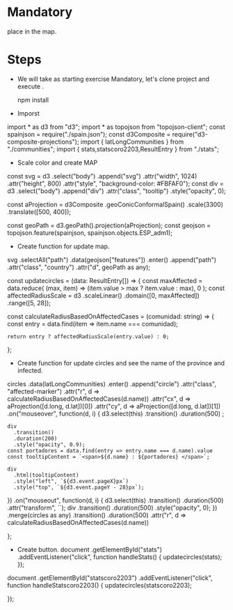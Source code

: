 # Mandatory

  place in the map.

# Steps

- We will take as starting exercise Mandatory, let's clone project and execute .

  npm install

- Imporst

import * as d3 from "d3";
import * as topojson from "topojson-client";
const spainjson = require("./spain.json");
const d3Composite = require("d3-composite-projections");
import { latLongCommunities } from "./communities";
import { stats,statscoro2203,ResultEntry } from "./stats";

- Scale color and create MAP

const svg = d3
  .select("body")
  .append("svg")
  .attr("width", 1024)
  .attr("height", 800)
  .attr("style", "background-color: #FBFAF0");
const div = d3
  .select("body")
  .append("div")
  .attr("class", "tooltip")
  .style("opacity", 0);
 

const aProjection = d3Composite
  .geoConicConformalSpain()
  .scale(3300)
  .translate([500, 400]);

const geoPath = d3.geoPath().projection(aProjection);
const geojson = topojson.feature(spainjson, spainjson.objects.ESP_adm1);

- Create function for update  map.

svg
.selectAll("path")
.data(geojson["features"])
.enter()
.append("path")
.attr("class", "country")
.attr("d", geoPath as any);

 const updatecircles = (data: ResultEntry[]) => {
  const maxAffected = data.reduce(
    (max, item) => (item.value > max ? item.value : max),
    0
  );
  const affectedRadiusScale = d3
    .scaleLinear()
    .domain([0, maxAffected])
    .range([5, 28]); 
  
  
  const calculateRadiusBasedOnAffectedCases = (comunidad: string) => {
    const entry = data.find(item => item.name === comunidad);
  
    return entry ? affectedRadiusScale(entry.value) : 0;
  
  
  };

- Create function for update circles and see the name of the province and infected.

circles
  .data(latLongCommunities)
  .enter()
  .append("circle")
  .attr("class", "affected-marker")
  .attr("r", d => calculateRadiusBasedOnAffectedCases(d.name))
  .attr("cx", d => aProjection([d.long, d.lat])[0])
  .attr("cy", d => aProjection([d.long, d.lat])[1])
  .on("mouseover", function(d, i) {
    d3.select(this)
      .transition()
      .duration(500)
     ;

    div
      .transition()
      .duration(200)
      .style("opacity", 0.9);
    const portadores = data.find(entry => entry.name === d.name).value
    const tooltipContent = `<span>${d.name} : ${portadores} </span>`; 
    
    div
      .html(tooltipContent)
      .style("left", `${d3.event.pageX}px`)
      .style("top", `${d3.event.pageY - 28}px`);
  })
  .on("mouseout", function(d, i) {
    d3.select(this)
      .transition()
      .duration(500)
      .attr("transform", ``);
    div
      .transition()
      .duration(500)
      .style("opacity", 0);
})
  .merge(circles as any)
  .transition()
  .duration(500)
  .attr("r", d => calculateRadiusBasedOnAffectedCases(d.name))

};

- Create button.
document
.getElementById("stats")
.addEventListener("click", function handleStats() {
  updatecircles(stats);
});

document
.getElementById("statscoro2203")
.addEventListener("click", function handleStatscoro2203() {
  updatecircles(statscoro2203);
 
});
